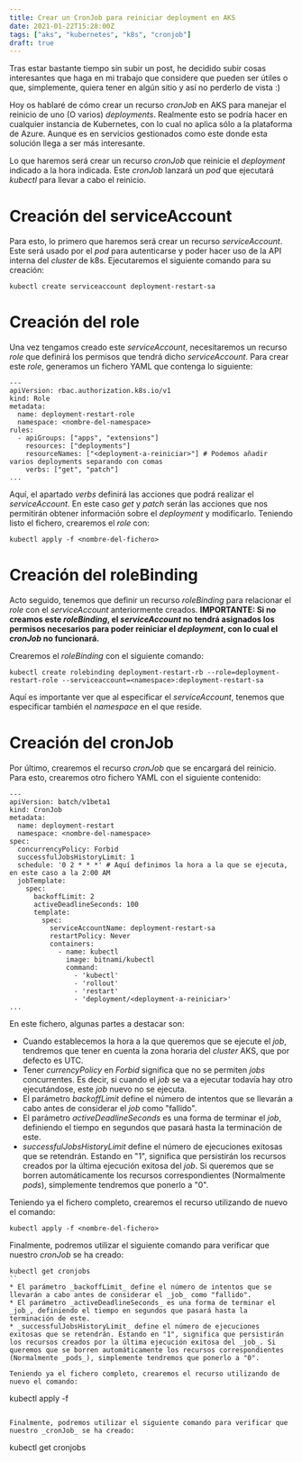 ```yaml
---
title: Crear un CronJob para reiniciar deployment en AKS 
date: 2021-01-22T15:28:00Z
tags: ["aks", "kubernetes", "k8s", "cronjob"]
draft: true
---
```


Tras estar bastante tiempo sin subir un post, he decidido subir cosas interesantes que haga en mi trabajo que considere que pueden ser útiles o que, simplemente, quiera tener en algún sitio y así no perderlo de vista :)

Hoy os hablaré de cómo crear un recurso _cronJob_ en AKS para manejar el reinicio de uno (O varios) _deployments_. Realmente esto se podría hacer en cualquier instancia de Kubernetes, con lo cual no aplica sólo a la plataforma de Azure. Aunque es en servicios gestionados como este donde esta solución llega a ser más interesante.

Lo que haremos será crear un recurso _cronJob_ que reinicie el _deployment_ indicado a la hora indicada. Este _cronJob_ lanzará un _pod_ que ejecutará _kubectl_ para llevar a cabo el reinicio.

# Creación del serviceAccount
Para esto, lo primero que haremos será crear un recurso _serviceAccount_. Este será usado por el _pod_ para autenticarse y poder hacer uso de la API interna del _cluster_ de k8s. Ejecutaremos el siguiente comando para su creación:
```
kubectl create serviceaccount deployment-restart-sa
```

# Creación del role
Una vez tengamos creado este _serviceAccount_, necesitaremos un recurso _role_ que definirá los permisos que tendrá dicho _serviceAccount_.
Para crear este _role_, generamos un fichero YAML que contenga lo siguiente:
```
---
apiVersion: rbac.authorization.k8s.io/v1
kind: Role
metadata:
  name: deployment-restart-role
  namespace: <nombre-del-namespace>
rules:
  - apiGroups: ["apps", "extensions"]
    resources: ["deployments"]
    resourceNames: ["<deployment-a-reiniciar>"] # Podemos añadir varios deployments separando con comas
    verbs: ["get", "patch"]
...
```

Aquí, el apartado _verbs_ definirá las acciones que podrá realizar el _serviceAccount_. En este caso _get_ y _patch_ serán las acciones que nos permitirán obtener información sobre el _deployment_ y modificarlo.
Teniendo listo el fichero, crearemos el _role_ con:
```
kubectl apply -f <nombre-del-fichero>
```

# Creación del roleBinding
Acto seguido, tenemos que definir un recurso _roleBinding_ para relacionar el _role_ con el _serviceAccount_ anteriormente creados.
**IMPORTANTE: Si no creamos este _roleBinding_, el _serviceAccount_ no tendrá asignados los permisos necesarios para poder reiniciar el _deployment_, con lo cual el _cronJob_ no funcionará.**

Crearemos el _roleBinding_ con el siguiente comando:
```
kubectl create rolebinding deployment-restart-rb --role=deployment-restart-role --serviceaccount=<namespace>:deployment-restart-sa
```

Aquí es importante ver que al especificar el _serviceAccount_, tenemos que especificar también el _namespace_ en el que reside.

# Creación del cronJob
Por último, crearemos el recurso _cronJob_ que se encargará del reinicio. Para esto, crearemos otro fichero YAML con el siguiente contenido:
```
---
apiVersion: batch/v1beta1
kind: CronJob
metadata:
  name: deployment-restart
  namespace: <nombre-del-namespace>
spec:
  concurrencyPolicy: Forbid
  successfulJobsHistoryLimit: 1
  schedule: '0 2 * * *' # Aquí definimos la hora a la que se ejecuta, en este caso a la 2:00 AM
  jobTemplate:
    spec:
      backoffLimit: 2
      activeDeadlineSeconds: 100
      template:
        spec:
          serviceAccountName: deployment-restart-sa
          restartPolicy: Never
          containers:
            - name: kubectl
              image: bitnami/kubectl
              command:
                - 'kubectl'
                - 'rollout'
                - 'restart'
                - 'deployment/<deployment-a-reiniciar>'
...
```

En este fichero, algunas partes a destacar son:
* Cuando establecemos la hora a la que queremos que se ejecute el _job_, tendremos que tener en cuenta la zona horaria del _cluster_ AKS, que por defecto es UTC.
* Tener  _currencyPolicy_ en _Forbid_ significa que no se permiten _jobs_ concurrentes. Es decir, si cuando el _job_ se va a ejecutar todavía hay otro ejecutándose, este _job_ nuevo no se ejecuta.
* El parámetro _backoffLimit_ define el número de intentos que se llevarán a cabo antes de considerar el _job_ como "fallido".
* El parámetro _activeDeadlineSeconds_ es una forma de terminar el _job_, definiendo el tiempo en segundos que pasará hasta la terminación de este.
* _successfulJobsHistoryLimit_ define el número de ejecuciones exitosas que se retendrán. Estando en "1", significa que persistirán los recursos creados por la última ejecución exitosa del _job_. Si queremos que se borren automáticamente los recursos correspondientes (Normalmente _pods_), simplemente tendremos que ponerlo a "0".

Teniendo ya el fichero completo, crearemos el recurso utilizando de nuevo el comando:
```
kubectl apply -f <nombre-del-fichero>
```

Finalmente, podremos utilizar el siguiente comando para verificar que nuestro _cronJob_ se ha creado:
```
kubectl get cronjobs
``
* El parámetro _backoffLimit_ define el número de intentos que se llevarán a cabo antes de considerar el _job_ como "fallido".
* El parámetro _activeDeadlineSeconds_ es una forma de terminar el _job_, definiendo el tiempo en segundos que pasará hasta la terminación de este.
* _successfulJobsHistoryLimit_ define el número de ejecuciones exitosas que se retendrán. Estando en "1", significa que persistirán los recursos creados por la última ejecución exitosa del _job_. Si queremos que se borren automáticamente los recursos correspondientes (Normalmente _pods_), simplemente tendremos que ponerlo a "0".

Teniendo ya el fichero completo, crearemos el recurso utilizando de nuevo el comando:
```
kubectl apply -f <nombre-del-fichero>
```

Finalmente, podremos utilizar el siguiente comando para verificar que nuestro _cronJob_ se ha creado:
```
kubectl get cronjobs
````

